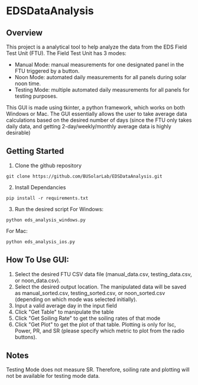 # EDSDataAnalysis

## Overview
This project is a analytical tool to help analyze the data from the EDS Field Test Unit (FTU). The Field Test Unit has 3 modes:

- Manual Mode: manual measurements for one designated panel in the FTU triggered by a button.
- Noon Mode: automated daily measurements for all panels during solar noon time.
- Testing Mode: multiple automated daily measurements for all panels for testing purposes.

This GUI is made using tkinter, a python framework, which works on both Windows or Mac. The GUI essentially allows the user to take average data calculations based on the desired number of days (since the FTU only takes daily data, and getting 2-day/weekly/monthly average data is highly desirable)

## Getting Started
1. Clone the github repository
```
git clone https://github.com/BUSolarLab/EDSDataAnalysis.git
```
2. Install Dependancies
```
pip install -r requirements.txt
```
3. Run the desired script
For Windows:
```
python eds_analysis_windows.py
```
For Mac:
```
python eds_analysis_ios.py
```

## How To Use GUI:
1. Select the desired FTU CSV data file (manual_data.csv, testing_data.csv, or noon_data.csv).
2. Select the desired output location. The manipulated data will be saved as manual_sorted.csv, testing_sorted.csv, or noon_sorted.csv (depending on which mode was selected initially).
3. Input a valid average day in the input field
4. Click "Get Table" to manipulate the table
5. Click "Get Soiling Rate" to get the soiling rates of that mode
6. Click "Get Plot" to get the plot of that table. Plotting is only for Isc, Power, PR, and SR (please specify which metric to plot from the radio buttons).

## Notes
Testing Mode does not measure SR. Therefore, soiling rate and plotting will not be available for testing mode data.
